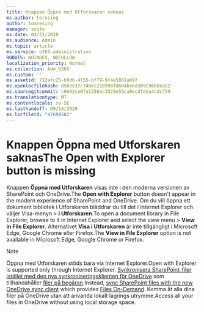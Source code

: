 ```yaml
---
title: Knappen Öppna med Utforskaren saknas
ms.author: toresing
author: tomresing
manager: scotv
ms.date: 04/21/2020
ms.audience: Admin
ms.topic: article
ms.service: o365-administration
ROBOTS: NOINDEX, NOFOLLOW
localization_priority: Normal
ms.collection: Adm_O365
ms.custom: ''
ms.assetid: 712afc25-b9db-4f55-bf79-9f4e5861ab9f
ms.openlocfilehash: d5b5e37c7486c218998fd684bebd309c96bbeac2
ms.sourcegitcommit: c6692ce0fa1358ec3529e59ca0ecdfdea4cdc759
ms.translationtype: MT
ms.contentlocale: sv-SE
ms.lasthandoff: 09/14/2020
ms.locfileid: "47694582"
---
```

# <a name="the-open-with-explorer-button-is-missing"></a><span data-ttu-id="965c1-102">Knappen Öppna med Utforskaren saknas</span><span class="sxs-lookup"><span data-stu-id="965c1-102">The Open with Explorer button is missing</span></span>

<span data-ttu-id="965c1-103">Knappen **Öppna med Utforskaren** visas inte i den moderna versionen av SharePoint och OneDrive.</span><span class="sxs-lookup"><span data-stu-id="965c1-103">The **Open with Explorer** button doesn't appear in the modern experience of SharePoint and OneDrive.</span></span> <span data-ttu-id="965c1-104">Om du vill öppna ett dokument bibliotek i Utforskaren bläddrar du till det i Internet Explorer och väljer Visa-menyn \> **i Utforskaren**.</span><span class="sxs-lookup"><span data-stu-id="965c1-104">To open a document library in File Explorer, browse to it in Internet Explorer and select the view menu \> **View in File Explorer**.</span></span> <span data-ttu-id="965c1-105">Alternativet **Visa i Utforskaren** är inte tillgängligt i Microsoft Edge, Google Chrome eller Firefox.</span><span class="sxs-lookup"><span data-stu-id="965c1-105">The **View in File Explorer** option is not available in Microsoft Edge, Google Chrome or Firefox.</span></span> 
  
> [!NOTE]
> <span data-ttu-id="965c1-106">Öppna med Utforskaren stöds bara via Internet Explorer.</span><span class="sxs-lookup"><span data-stu-id="965c1-106">Open with Explorer is supported only through Internet Explorer.</span></span> <span data-ttu-id="965c1-107">[Synkronisera SharePoint-filer istället med den nya synkroniseringsklienten för OneDrive](https://support.office.com/article/6de9ede8-5b6e-4503-80b2-6190f3354a88.aspx) som tillhandahåller [filer på begäran](https://support.office.com/article/0e6860d3-d9f3-4971-b321-7092438fb38e.aspx).</span><span class="sxs-lookup"><span data-stu-id="965c1-107">Instead, [sync SharePoint files with the new OneDrive sync client](https://support.office.com/article/6de9ede8-5b6e-4503-80b2-6190f3354a88.aspx) which provides [Files On-Demand](https://support.office.com/article/0e6860d3-d9f3-4971-b321-7092438fb38e.aspx).</span></span> <span data-ttu-id="965c1-108">Komma åt alla dina filer på OneDrive utan att använda lokalt lagrings utrymme.</span><span class="sxs-lookup"><span data-stu-id="965c1-108">Access all your files in OneDrive without using local storage space.</span></span> 
  

